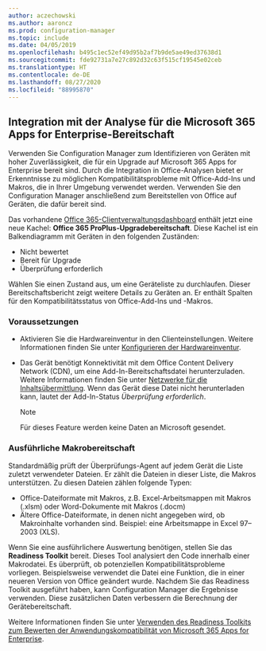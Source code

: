 ```yaml
---
author: aczechowski
ms.author: aaroncz
ms.prod: configuration-manager
ms.topic: include
ms.date: 04/05/2019
ms.openlocfilehash: b495c1ec52ef49d95b2af7b9de5ae49ed37638d1
ms.sourcegitcommit: fde92731a7e27c892d32c63f515cf19545e02ceb
ms.translationtype: HT
ms.contentlocale: de-DE
ms.lasthandoff: 08/27/2020
ms.locfileid: "88995870"
---
```

## <a name="integration-with-analytics-for-microsoft-365-apps-for-enterprise-readiness"></a><a name="bkmk_o365"></a> Integration mit der Analyse für die Microsoft 365 Apps for Enterprise-Bereitschaft
<!--3735402-->

Verwenden Sie Configuration Manager zum Identifizieren von Geräten mit hoher Zuverlässigkeit, die für ein Upgrade auf Microsoft 365 Apps for Enterprise bereit sind. Durch die Integration in Office-Analysen bietet er Erkenntnisse zu möglichen Kompatibilitätsprobleme mit Office-Add-Ins und Makros, die in Ihrer Umgebung verwendet werden. Verwenden Sie den Configuration Manager anschließend zum Bereitstellen von Office auf Geräten, die dafür bereit sind. 

Das vorhandene [Office 365-Clientverwaltungsdashboard](../../../../../sum/deploy-use/office-365-dashboard.md#bkmk_o365_readiness) enthält jetzt eine neue Kachel: **Office 365 ProPlus-Upgradebereitschaft**. Diese Kachel ist ein Balkendiagramm mit Geräten in den folgenden Zuständen:
- Nicht bewertet
- Bereit für Upgrade
- Überprüfung erforderlich

Wählen Sie einen Zustand aus, um eine Geräteliste zu durchlaufen. Dieser Bereitschaftsbericht zeigt weitere Details zu Geräten an. Er enthält Spalten für den Kompatibilitätsstatus von Office-Add-Ins und -Makros. 


### <a name="prerequisites"></a>Voraussetzungen

- Aktivieren Sie die Hardwareinventur in den Clienteinstellungen. Weitere Informationen finden Sie unter [Konfigurieren der Hardwareinventur](../../../../clients/manage/inventory/configure-hardware-inventory.md).  

- Das Gerät benötigt Konnektivität mit dem Office Content Delivery Network (CDN), um eine Add-In-Bereitschaftsdatei herunterzuladen. Weitere Informationen finden Sie unter [Netzwerke für die Inhaltsübermittlung](/office365/enterprise/content-delivery-networks). Wenn das Gerät diese Datei nicht herunterladen kann, lautet der Add-In-Status *Überprüfung erforderlich*.  

    > [!Note]  
    > Für dieses Feature werden keine Daten an Microsoft gesendet.  


### <a name="detailed-macro-readiness"></a><a name="bkmk_ort"></a> Ausführliche Makrobereitschaft

Standardmäßig prüft der Überprüfungs-Agent auf jedem Gerät die Liste zuletzt verwendeter Dateien. Er zählt die Dateien in dieser Liste, die Makros unterstützen. Zu diesen Dateien zählen folgende Typen:
- Office-Dateiformate mit Makros, z.B. Excel-Arbeitsmappen mit Makros (.xlsm) oder Word-Dokumente mit Makros (.docm)  
- Ältere Office-Dateiformate, in denen nicht angegeben wird, ob Makroinhalte vorhanden sind. Beispiel: eine Arbeitsmappe in Excel 97–2003 (XLS).

Wenn Sie eine ausführlichere Auswertung benötigen, stellen Sie das **Readiness Toolkit** bereit. Dieses Tool analysiert den Code innerhalb einer Makrodatei. Es überprüft, ob potenziellen Kompatibilitätsprobleme vorliegen. Beispielsweise verwendet die Datei eine Funktion, die in einer neueren Version von Office geändert wurde. Nachdem Sie das Readiness Toolkit ausgeführt haben, kann Configuration Manager die Ergebnisse verwenden. Diese zusätzlichen Daten verbessern die Berechnung der Gerätebereitschaft.

Weitere Informationen finden Sie unter [Verwenden des Readiness Toolkits zum Bewerten der Anwendungskompatibilität von Microsoft 365 Apps for Enterprise](https://aka.ms/readinesstoolkit).
